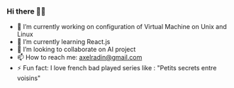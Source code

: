 ### Hi there 👋🏿

- 🔭 I’m currently working on configuration of Virtual Machine on Unix and Linux 
- 🌱 I’m currently learning React.js
- 👯 I’m looking to collaborate on AI project
- 📫 How to reach me: axelradin@gmail.com
- ⚡ Fun fact: I love french bad played series like : "Petits secrets entre voisins"


<!--
**AxelRadin/AxelRadin** is a ✨ _special_ ✨ repository because its `README.md` (this file) appears on your GitHub profile.

- 👯 I’m looking to collaborate on ...
-  ...
- 💬 Ask me about ...
- 📫 How to reach me: ...
- 😄 Pronouns: ...
- ...
-->
